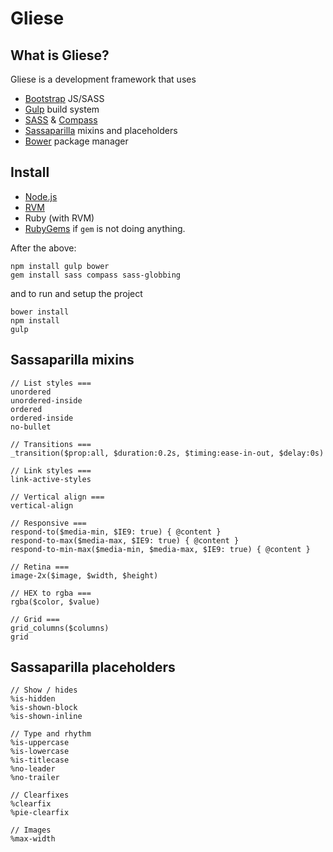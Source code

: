 # Gliese

## What is Gliese?
Gliese is a development framework that uses
- [Bootstrap](http://getbootstrap.com/) JS/SASS
- [Gulp](http://gulpjs.com/) build system
- [SASS](http://sass-lang.com/) & [Compass](http://compass-style.org/)
- [Sassaparilla](http://sass.fffunction.co/) mixins and placeholders
- [Bower](https://github.com/bower/bower) package manager

## Install
- [Node.js](http://nodejs.org/)
- [RVM](http://www.rvm.io/)
- Ruby (with RVM)
- [RubyGems](http://rubygems.org/pages/download) if ```gem``` is not doing anything.

After the above:
```
npm install gulp bower
gem install sass compass sass-globbing
```
and to run and setup the project
```
bower install
npm install
gulp
```

## Sassaparilla mixins
```
// List styles ===
unordered
unordered-inside
ordered
ordered-inside
no-bullet

// Transitions ===
_transition($prop:all, $duration:0.2s, $timing:ease-in-out, $delay:0s)

// Link styles ===
link-active-styles

// Vertical align ===
vertical-align

// Responsive ===
respond-to($media-min, $IE9: true) { @content }
respond-to-max($media-max, $IE9: true) { @content }
respond-to-min-max($media-min, $media-max, $IE9: true) { @content }

// Retina ===
image-2x($image, $width, $height)

// HEX to rgba ===
rgba($color, $value)

// Grid ===
grid_columns($columns)
grid

```

## Sassaparilla placeholders
```
// Show / hides
%is-hidden
%is-shown-block
%is-shown-inline

// Type and rhythm
%is-uppercase
%is-lowercase
%is-titlecase
%no-leader
%no-trailer

// Clearfixes
%clearfix
%pie-clearfix

// Images
%max-width
```
